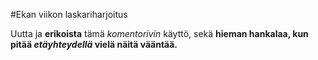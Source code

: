 #Ekan viikon laskariharjoitus

Uutta ja **erikoista** tämä *komentorivin* käyttö, sekä **hieman hankalaa, kun**
**pitää *etäyhteydellä* vielä näitä vääntää.**
